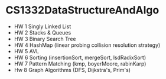 # CS1332DataStructureAndAlgo

- HW 1 Singly Linked List
- HW 2 Stacks & Queues
- HW 3 Binary Search Tree
- HW 4 HashMap (linear probing collision resolution strategy)
- HW 5 AVL
- HW 6 Sorting (insertionSort, mergeSort, lsdRadixSort)
- HW 7 Pattern Matching (kmp, boyerMoore, rabinKarp)
- Hw 8 Graph Algorithms (DFS, Dijkstra's, Prim's)
